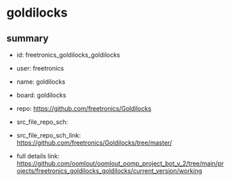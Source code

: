 # goldilocks
 
## summary 
* id: freetronics_goldilocks_goldilocks
* user: freetronics
* name: goldilocks
* board: goldilocks
* repo: https://github.com/freetronics/Goldilocks



* src_file_repo_sch: 
* src_file_repo_sch_link: https://github.com/freetronics/Goldilocks/tree/master/
* full details link: https://github.com/oomlout/oomlout_oomp_project_bot_v_2/tree/main/projects/freetronics_goldilocks_goldilocks/current_version/working  







